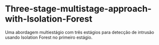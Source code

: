 # Three-stage-multistage-approach-with-Isolation-Forest
Uma abordagem multiestágio com três estágios para detecção de intrusão usando Isolation Forest no primeiro estágio.
